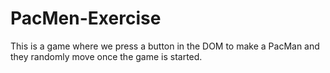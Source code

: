 # PacMen-Exercise
This is a game where we press a button in the DOM to make a PacMan and they  randomly move once the game is started. 
